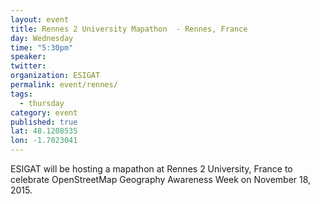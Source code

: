 ```yaml
---
layout: event
title: Rennes 2 University Mapathon  - Rennes, France
day: Wednesday
time: "5:30pm"
speaker: 
twitter: 
organization: ESIGAT
permalink: event/rennes/
tags: 
  - thursday
category: event
published: true
lat: 48.1208535
lon: -1.7023041
---
```


ESIGAT will be hosting a mapathon at Rennes 2 University, France to celebrate OpenStreetMap Geography Awareness Week on November 18, 2015. 
